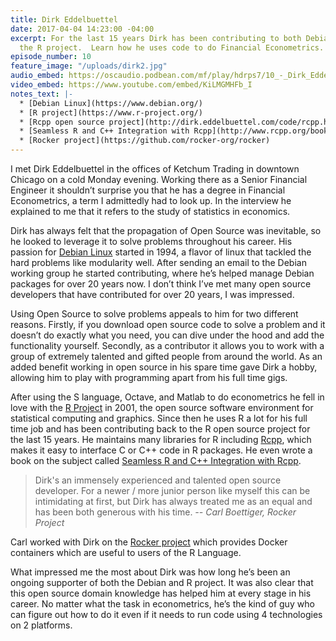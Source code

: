 ```yaml
---
title: Dirk Eddelbuettel
date: 2017-04-04 14:23:00 -04:00
excerpt: For the last 15 years Dirk has been contributing to both Debian Linux and
  the R project.  Learn how he uses code to do Financial Econometrics.
episode_number: 10
feature_image: "/uploads/dirk2.jpg"
audio_embed: https://oscaudio.podbean.com/mf/play/hdrps7/10_-_Dirk_Eddelbuettel_-_Open_SourceCraft.mp3
video_embed: https://www.youtube.com/embed/KiLMGMHFb_I
notes_text: |-
  * [Debian Linux](https://www.debian.org/)
  * [R project](https://www.r-project.org/)
  * [Rcpp open source project](http://dirk.eddelbuettel.com/code/rcpp.html)
  * [Seamless R and C++ Integration with Rcpp](http://www.rcpp.org/book/)
  * [Rocker project](https://github.com/rocker-org/rocker)
---
```


I met Dirk Eddelbuettel in the offices of Ketchum Trading in downtown Chicago on a cold Monday evening.  Working there as a Senior Financial Engineer it shouldn’t surprise you that he has a degree in Financial Econometrics, a term I admittedly had to look up.  In the interview he explained to me that it refers to the study of statistics in economics.  

Dirk has always felt that the propagation of Open Source was inevitable, so he looked to leverage it to solve problems throughout his career.  His passion for [Debian Linux](https://www.debian.org/) started in 1994, a flavor of linux that tackled the hard problems like modularity well.  After sending an email to the Debian working group he started contributing, where he’s helped manage Debian packages for over 20 years now.  I don’t think I’ve met many open source developers that have contributed for over 20 years, I was impressed.

Using Open Source to solve problems appeals to him for two different reasons.  Firstly, if you download open source code to solve a problem and it doesn’t do exactly what you need, you can dive under the hood and add the functionality yourself.  Secondly, as a contributor it allows you to work with a group of extremely talented and gifted people from around the world.  As an added benefit working in open source in his spare time gave Dirk a hobby, allowing him to play with programming apart from his full time gigs.

After using the S language, Octave, and Matlab to do econometrics he fell in love with the [R Project](https://www.r-project.org/) in 2001, the open source software environment for statistical computing and graphics.  Since then he uses R a lot for his full time job and has been contributing back to the R open source project for the last 15 years.  He maintains many libraries for R including [Rcpp](http://dirk.eddelbuettel.com/code/rcpp.html), which makes it easy to interface C or C++ code in R packages.  He even wrote a book on the subject called [Seamless R and C++ Integration with Rcpp](http://www.rcpp.org/book/).

> Dirk's an immensely experienced and talented open source developer.  For a newer / more junior person like myself this can be intimidating at first, but Dirk has always treated me as an equal and has been both generous with his time. 
><cite>-- Carl Boettiger, Rocker Project

Carl worked with Dirk on the [Rocker project](https://github.com/rocker-org/rocker) which provides Docker containers which are useful to users of the R Language.  

What impressed me the most about Dirk was how long he’s been an ongoing supporter of both the Debian and R project.  It was also clear that this open source domain knowledge has helped him at every stage in his career.  No matter what the task in econometrics, he’s the kind of guy who can figure out how to do it even if it needs to run code using 4 technologies on 2 platforms.  